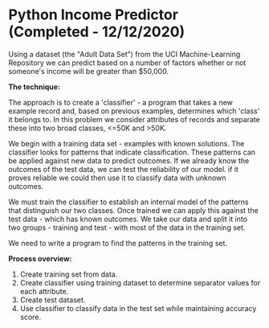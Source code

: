 # Python Income Predictor (Completed - 12/12/2020)

Using a dataset (the "Adult Data Set") from the UCI Machine-Learning Repository we can predict based on a number of factors whether or not someone's income will be greater than $50,000.

**The technique:**

The approach is to create a 'classifier' - a program that takes a new example record and, based on previous examples, determines which 'class' it belongs to. In this problem we consider attributes of records and separate these into two broad classes, <=50K and >50K.

We begin with a training data set - examples with known solutions. The classifier looks for patterns that indicate classification. These patterns can be applied against new data to predict outcomes. If we already know the outcomes of the test data, we can test the reliability of our model. if it proves reliable we could then use it to classify data with unknown outcomes.

We must train the classifier to establish an internal model of the patterns that distinguish our two classes. Once trained we can apply this against the test data - which has known outcomes. We take our data and split it into two groups - training and test - with most of the data in the training set.

We need to write a program to find the patterns in the training set.

**Process overview:**

1) Create training set from data.
2) Create classifier using training dataset to determine separator values for each attribute.
3) Create test dataset.
4) Use classifier to classify data in the test set while maintaining accuracy score.
